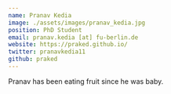 ```yaml
---
name: Pranav Kedia
image: ./assets/images/pranav_kedia.jpg
position: PhD Student
email: pranav.kedia [at] fu-berlin.de
website: https://praked.github.io/
twitter: pranavkedia11
github: praked
---
```


Pranav has been eating fruit since he was baby.

